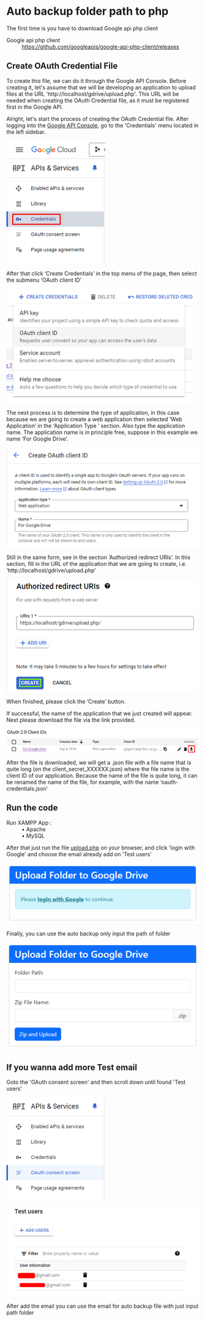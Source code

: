 # Auto backup folder path to php

The first time is you have to download Google api php client

<dl>
  <dt>Google api php client</dt><dd><a href="https://github.com/googleapis/google-api-php-client/releases">https://github.com/googleapis/google-api-php-client/releases</a>
</dl>

## Create OAuth Credential File

To create this file, we can do it through the Google API Console. Before creating it, let's assume that we will be developing an application to upload files at the URL 'http://localhost/gdrive/upload.php'. This URL will be needed when creating the OAuth Credential file, as it must be registered first in the Google API.

Alright, let's start the process of creating the OAuth Credential file. After logging into the [Google API Console](https://console.developers.google.com/), go to the 'Credentials' menu located in the left sidebar.

![OAuth Credential File](assets/Screenshot_7.png)

After that click ‘Create Credentials’ in the top menu of the page, then select the submenu ‘OAuth client ID’

![OAuth Credential File](assets/Screenshot_8.png)

The next process is to determine the type of application, in this case because we are going to create a web application then selected ‘Web Application’ in the ‘Application Type ’ section. Also type the application name. The application name is in principle free, suppose in this example we name ‘For Google Drive’.

![OAuth Credential File](assets/Screenshot_9.png)

Still in the same form, see in the section ‘Authorized redirect URIs’. In this section, fill in the URL of the application that we are going to create, i.e. ‘http://localhost/gdrive/upload.php’

![OAuth Credential File](assets/Screenshot_10.png)

When finished, please click the ‘Create’ button.

If successful, the name of the application that we just created will appear. Next please download the file via the link provided.

![OAuth Credential File](assets/Screenshot_11.png)

After the file is downloaded, we will get a .json file with a file name that is quite long (on the client_secret_XXXXXX.json) where the file name is the client ID of our application. Because the name of the file is quite long, it can be renamed the name of the file, for example, with the name ‘oauth-credentials.json‘

## Run the code

<dl>
  <dt>Run XAMPP App : </dt>
  <dd>• Apache
  <dd>• MySQL
</dl>

After that just run the file [upload.php](https://localhost/gdrive/upload.php) on your browser, and click 'login with Google' and choose the email already add on 'Test users'

![OAuth Credential File](assets/Screenshot_12.png)

Finally, you can use the auto backup only input the path of folder

![OAuth Credential File](assets/Screenshot_13.png)

## If you wanna add more Test email

Goto the 'OAuth consent screen' and then scroll down until found 'Test users'

![OAuth Credential File](assets/Screenshot_14.png)

![OAuth Credential File](assets/Screenshot_15.png)

After add the email you can use the email for auto backup file with just input path folder
